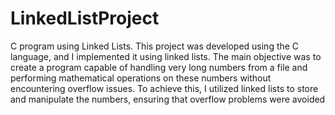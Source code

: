 # LinkedListProject
C program using Linked Lists.
This project was developed using the C language, and I implemented it using linked lists. The main objective was to create a program capable of handling very long numbers from a file and performing mathematical operations on these numbers without encountering overflow issues. To achieve this, I utilized linked lists to store and manipulate the numbers, ensuring that overflow problems were avoided
